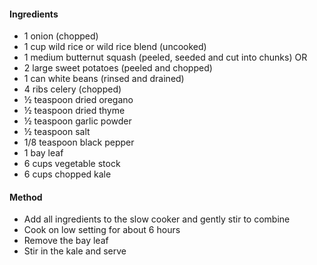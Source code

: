 #### Ingredients
- 1 onion (chopped)
- 1 cup wild rice or wild rice blend (uncooked)
- 1 medium butternut squash (peeled, seeded and cut into chunks)
	OR
- 2 large sweet potatoes (peeled and chopped)
- 1 can white beans (rinsed and drained)
- 4 ribs celery (chopped)
- ½ teaspoon dried oregano
- ½ teaspoon dried thyme
- ½ teaspoon garlic powder
- ½ teaspoon salt
- 1/8 teaspoon black pepper
- 1 bay leaf
- 6 cups vegetable stock
- 6 cups chopped kale

#### Method
- Add all ingredients to the slow cooker and gently stir to combine
- Cook on low setting for about 6 hours
- Remove the bay leaf
- Stir in the kale and serve